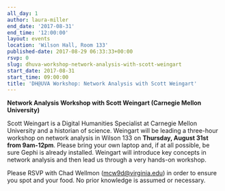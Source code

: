 ```yaml
---
all_day: 1
author: laura-miller
end_date: '2017-08-31'
end_time: '12:00:00'
layout: events
location: 'Wilson Hall, Room 133'
published-date: 2017-08-29 06:33:33+00:00
rsvp: 0
slug: dhuva-workshop-network-analysis-with-scott-weingart
start_date: 2017-08-31
start_time: 09:00:00
title: 'DH@UVA Workshop: Network Analysis with Scott Weingart'
---
```


**Network Analysis Workshop with Scott Weingart (Carnegie Mellon University)**

Scott Weingart is a Digital Humanities Specialist at Carnegie Mellon University and a historian of science. Weingart will be leading a three-hour workshop on network analysis in Wilson 133 on **Thursday, August 31st from 9am-12pm**. Please bring your own laptop and, if at all possible, be sure Gephi is already installed. Weingart will introduce key concepts in network analysis and then lead us through a very hands-on workshop.

Please RSVP with Chad Wellmon (mcw9d@virginia.edu) in order to ensure you spot and your food. No prior knowledge is assumed or necessary.
